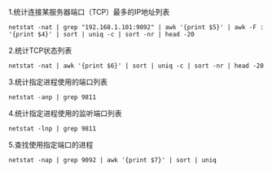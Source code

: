 1.统计连接某服务器端口（TCP）最多的IP地址列表

``` 
netstat -nat | grep "192.168.1.101:9092" | awk '{print $5}' | awk -F : '{print $4}' | sort | uniq -c | sort -nr | head -20
```
2.统计TCP状态列表

```
netstat -nat | awk '{print $6}' | sort | uniq -c | sort -nr | head -20
```
3.统计指定进程使用的端口列表
```
netstat -anp | grep 9811
```

4.统计指定进程使用的监听端口列表

```
netstat -lnp | grep 9811
```
5.查找使用指定端口的进程

```
netstat -nap | grep 9092 | awk '{print $7}' | sort | uniq 
```